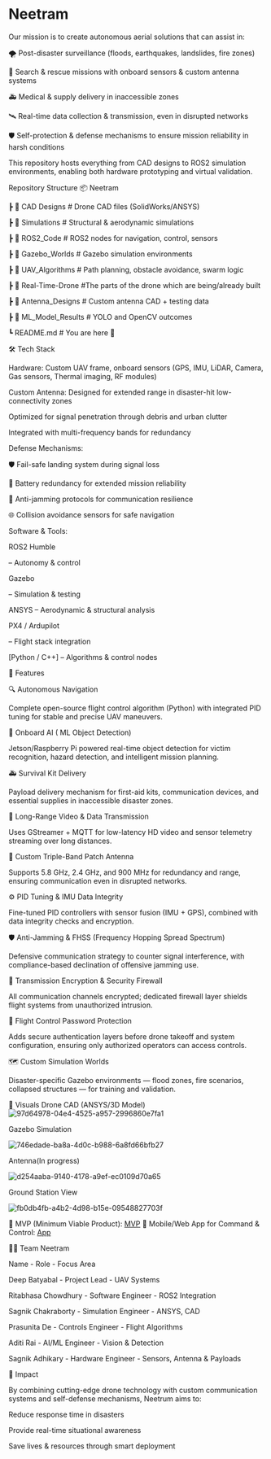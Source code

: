# Neetram
Our mission is to create autonomous aerial solutions that can assist in:

🌪️ Post-disaster surveillance (floods, earthquakes, landslides, fire zones)

📡 Search & rescue missions with onboard sensors & custom antenna systems

🚑 Medical & supply delivery in inaccessible zones

🛰️ Real-time data collection & transmission, even in disrupted networks

🛡️ Self-protection & defense mechanisms to ensure mission reliability in harsh conditions

This repository hosts everything from CAD designs to ROS2 simulation environments, enabling both hardware prototyping and virtual validation.

Repository Structure
📦 Neetram

 ┣ 📁 CAD Designs        # Drone CAD files (SolidWorks/ANSYS)
 
 ┣ 📁 Simulations # Structural & aerodynamic simulations
 
 ┣ 📁 ROS2_Code         # ROS2 nodes for navigation, control, sensors
 
 ┣ 📁 Gazebo_Worlds     # Gazebo simulation environments
 
 ┣ 📁 UAV_Algorithms    # Path planning, obstacle avoidance, swarm logic
 
 ┣ 📁 Real-Time-Drone   #The parts of the drone which are being/already built
 
 ┣ 📁 Antenna_Designs   # Custom antenna CAD + testing data
 
 ┣ 📁 ML_Model_Results  # YOLO and OpenCV outcomes
 
 ┗ README.md            # You are here 🚀

🛠️ Tech Stack

Hardware: Custom UAV frame, onboard sensors (GPS, IMU, LiDAR, Camera, Gas sensors, Thermal imaging, RF modules)

Custom Antenna:
Designed for extended range in disaster-hit low-connectivity zones

Optimized for signal penetration through debris and urban clutter

Integrated with multi-frequency bands for redundancy

Defense Mechanisms:

🛡️ Fail-safe landing system during signal loss

🔋 Battery redundancy for extended mission reliability

📶 Anti-jamming protocols for communication resilience

🌐 Collision avoidance sensors for safe navigation

Software & Tools:

ROS2 Humble

 – Autonomy & control
 
Gazebo

 – Simulation & testing
 
ANSYS
 – Aerodynamic & structural analysis
 
PX4 / Ardupilot

 – Flight stack integration
 
[Python / C++] – Algorithms & control nodes

🚀 Features

🔍 Autonomous Navigation

Complete open-source flight control algorithm (Python) with integrated PID tuning for stable and precise UAV maneuvers.

🧠 Onboard AI ( ML Object Detection)

Jetson/Raspberry Pi powered real-time object detection for victim recognition, hazard detection, and intelligent mission planning.

🚑 Survival Kit Delivery

Payload delivery mechanism for first-aid kits, communication devices, and essential supplies in inaccessible disaster zones.

🎥 Long-Range Video & Data Transmission

Uses GStreamer + MQTT for low-latency HD video and sensor telemetry streaming over long distances.

📡 Custom Triple-Band Patch Antenna

Supports 5.8 GHz, 2.4 GHz, and 900 MHz for redundancy and range, ensuring communication even in disrupted networks.

⚙️ PID Tuning & IMU Data Integrity

Fine-tuned PID controllers with sensor fusion (IMU + GPS), combined with data integrity checks and encryption.

🛡️ Anti-Jamming & FHSS (Frequency Hopping Spread Spectrum)

Defensive communication strategy to counter signal interference, with compliance-based declination of offensive jamming use.

🔐 Transmission Encryption & Security Firewall

All communication channels encrypted; dedicated firewall layer shields flight systems from unauthorized intrusion.

🔑 Flight Control Password Protection

Adds secure authentication layers before drone takeoff and system configuration, ensuring only authorized operators can access controls.

🗺️ Custom Simulation Worlds

Disaster-specific Gazebo environments — flood zones, fire scenarios, collapsed structures — for training and validation.


📸 Visuals
Drone CAD (ANSYS/3D Model)
![97d64978-04e4-4525-a957-2996860e7fa1](https://github.com/user-attachments/assets/ea72b3b3-afea-4ec4-9be8-506ff525c3b8)

Gazebo Simulation

![746edade-ba8a-4d0c-b988-6a8fd66bfb27](https://github.com/user-attachments/assets/074cf582-6042-478a-abbd-df80fc0b8cbd)

Antenna(In progress)

![d254aaba-9140-4178-a9ef-ec0109d70a65](https://github.com/user-attachments/assets/6a6ea1f8-dd78-41b9-a11a-ab8b9fc5d6e2)

Ground Station View

![fb0db4fb-a4b2-4d98-b15e-09548827703f](https://github.com/user-attachments/assets/36d0dcf9-dd9a-4427-9d9c-b23f293dc86c)


📌 MVP (Minimum Viable Product): [MVP]()
📱 Mobile/Web App for Command & Control: [App](https://neetram.onhercules.app/)

👩‍🚀 Team Neetram

Name	             -         Role       	 -     Focus Area

Deep Batyabal	     -     Project Lead    -    UAV Systems

Ritabhasa Chowdhury	 -   Software Engineer	-   ROS2 Integration

Sagnik Chakraborty  -  Simulation Engineer	-  ANSYS, CAD

Prasunita De	   -      Controls Engineer	-    Flight Algorithms

Aditi Rai	       -       AI/ML Engineer	  -   Vision & Detection

Sagnik Adhikary	 -     Hardware Engineer	-   Sensors, Antenna & Payloads

🌟 Impact

By combining cutting-edge drone technology with custom communication systems and self-defense mechanisms, Neetrum aims to:

Reduce response time in disasters

Provide real-time situational awareness

Save lives & resources through smart deployment
